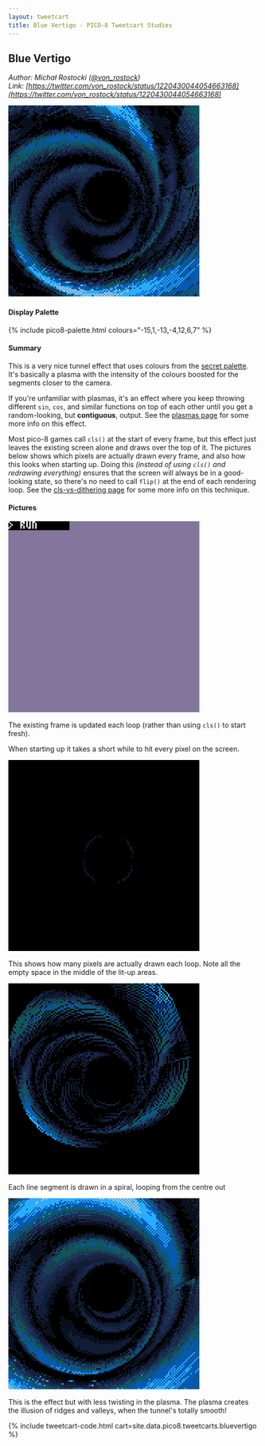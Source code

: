 ```yaml
---
layout: tweetcart
title: Blue Vertigo - PICO-8 Tweetcart Studies
---
```


## Blue Vertigo

_Author: Michał Rostocki ([@von_rostock](https://twitter.com/von_rostock))_<br>
_Link: [https://twitter.com/von_rostock/status/1220430044054663168](https://twitter.com/von_rostock/status/1220430044054663168)_

<img class="screenie" src="/img/tweetcarts/bluevertigo.gif" alt="Blue Vertigo">

#### Display Palette
{% include pico8-palette.html colours="-15,1,-13,-4,12,6,7" %}

#### Summary
This is a very nice tunnel effect that uses colours from the [secret palette](https://youtu.be/AsVzk6kCAJY). It's basically a plasma with the intensity of the colours boosted for the segments closer to the camera.

If you're unfamiliar with plasmas, it's an effect where you keep throwing different `sin`, `cos`, and similar functions on top of each other until you get a random-looking, but **contiguous**, output. See the [plasmas page](./basics#plasmas) for some more info on this effect.

Most pico-8 games call `cls()` at the start of every frame, but this effect just leaves the existing screen alone and draws over the top of it. The pictures below shows which pixels are actually drawn every frame, and also how this looks when starting up. Doing this _(instead of using `cls()` and redrawing everything)_ ensures that the screen will always be in a good-looking state, so there's no need to call `flip()` at the end of each rendering loop. See the [cls-vs-dithering page](./basics#cls-vs-dithering) for some more info on this technique.

#### Pictures
<div class="halfgrid">

<div>
<img src="/img/tweetcarts/bluevertigo-startup.gif">
<p>The existing frame is updated each loop (rather than using <code>cls()</code> to start fresh).</p>
<p>When starting up it takes a short while to hit every pixel on the screen.</p>
</div>

<div>
<img src="/img/tweetcarts/bluevertigo-cls-loop.gif">
<p>This shows how many pixels are actually drawn each loop. Note all the empty space in the middle of the lit-up areas.</p>
</div>

<div>
<img src="/img/tweetcarts/bluevertigo-linesegments.gif">
<p>Each line segment is drawn in a spiral, looping from the centre out</p>
</div>

<div>
<img src="/img/tweetcarts/bluevertigo-notwist.gif">
<p>This is the effect but with less twisting in the plasma. The plasma creates the illusion of ridges and valleys, when the tunnel's totally smooth!</p>
</div>

</div>

{% include tweetcart-code.html cart=site.data.pico8.tweetcarts.bluevertigo %}
